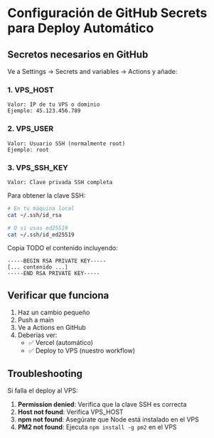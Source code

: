 # Configuración de GitHub Secrets para Deploy Automático

## Secretos necesarios en GitHub

Ve a Settings → Secrets and variables → Actions y añade:

### 1. VPS_HOST
```
Valor: IP de tu VPS o dominio
Ejemplo: 45.123.456.789
```

### 2. VPS_USER
```
Valor: Usuario SSH (normalmente root)
Ejemplo: root
```

### 3. VPS_SSH_KEY
```
Valor: Clave privada SSH completa
```

Para obtener la clave SSH:
```bash
# En tu máquina local
cat ~/.ssh/id_rsa

# O si usas ed25519
cat ~/.ssh/id_ed25519
```

Copia TODO el contenido incluyendo:
```
-----BEGIN RSA PRIVATE KEY-----
[... contenido ...]
-----END RSA PRIVATE KEY-----
```

## Verificar que funciona

1. Haz un cambio pequeño
2. Push a main
3. Ve a Actions en GitHub
4. Deberías ver:
   - ✅ Vercel (automático)
   - ✅ Deploy to VPS (nuestro workflow)

## Troubleshooting

Si falla el deploy al VPS:

1. **Permission denied**: Verifica que la clave SSH es correcta
2. **Host not found**: Verifica VPS_HOST
3. **npm not found**: Asegúrate que Node está instalado en el VPS
4. **PM2 not found**: Ejecuta `npm install -g pm2` en el VPS